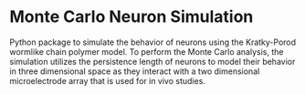 # Monte Carlo Neuron Simulation
Python package to simulate the behavior of neurons using the Kratky-Porod wormlike chain polymer model. To perform the Monte Carlo analysis, the simulation utilizes the persistence length of neurons to model their behavior in three dimensional space as they interact with a two dimensional microelectrode array that is used for in vivo studies.
